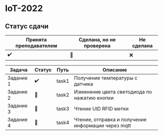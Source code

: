 # IoT-2022

## Статус сдачи

Принята преподавателем | Сделана, но не проверена | Не сделана
------------- | ------------- | --------------
:heavy_check_mark: | :black_square_button: | :x:

| Задача | Статус | Путь | Описание |
|---|---|---|---|
|Задание 1| :heavy_check_mark:  | task1 | Получение температуры с датчика |
|Задание 2| :black_square_button:  | task2 | Изменение цвета светодиода по нажатию кнопки |
|Задание 3| :black_square_button:  | task3 | Чтение UID RFID метки |
|Задание 4| :black_square_button:  | task4 | Чтение, отправка и получение информации через mqtt |